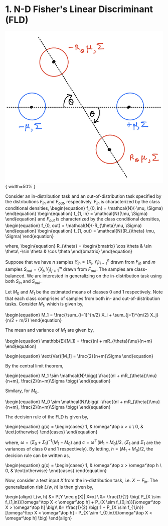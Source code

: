 # 1. N-D Fisher's Linear Discriminant (FLD)

![A rough illutration of the in-distribution task (blue) and the out-of-distribution task (red)](figures/nd_fld_fig.png){ width=50% }

Consider an in-distribution task and an out-of-distribution task specified by the distributions $F_{in}$ and $F_{out}$, respectively. $F_{in}$ is characterized by the class conditional densities, 
     \begin{equation}
     f_{0, in} = \mathcal{N}(-\mu, \Sigma) 
     \end{equation}
     \begin{equation}
     f_{1, in} = \mathcal{N}(\mu, \Sigma) 
     \end{equation}
and $F_{out}$ is characterized by the class conditional densities,
    \begin{equation} 
     f_{0, out} = \mathcal{N}(-R_{\theta}\mu, \Sigma) 
    \end{equation}
    \begin{equation}
     f_{1, out} = \mathcal{N}(R_{\theta} \mu, \Sigma) 
    \end{equation}

where,
\begin{equation}
    R_{\theta} = 
    \begin{bmatrix}
        \cos \theta & \sin \theta\\
        -\sin \theta & \cos \theta
\end{bmatrix}
\end{equation}

Suppose that we have $n$ samples $S_{in} = \{X_i, Y_i\}_{i=1}^n$ drawn from $F_{in}$ and $m$ samples $S_{out} = \{X_j, Y_j\}_{j=1}^m$ drawn from $F_{out}$. The samples are class-balanced. We are interested in generalizing on the in-distribution task using both $S_{in}$ and $S_{out}$.

Let $M_0$ and $M_1$ be the estimated means of classes 0 and 1 respectively. Note that each class comprises of samples from both in- and out-of-distribution tasks. Consider $M_1$, which is given by, 

\begin{equation}
    M_1 = \frac{\sum_{i=1}^{n/2} X_i + \sum_{j=1}^{m/2} X_j}{n/2 + m/2}
\end{equation}

The mean and variance of $M_1$ are given by, 

\begin{equation}
    \mathbb{E}[M_1] = \frac{(nI + mR_{\theta})\mu}{n+m}
\end{equation}

\begin{equation}
    \text{Var}[M_1] = \frac{2}{n+m}\Sigma
\end{equation}

By the central limit theorem,

\begin{equation}
    M_1 \sim \mathcal{N}\bigg( \frac{(nI + mR_{\theta})\mu}{n+m}, \frac{2}{n+m}\Sigma \bigg)
\end{equation}

Similary, for $M_0$, 

\begin{equation}
    M_0 \sim \mathcal{N}\bigg( -\frac{(nI + mR_{\theta})\mu}{n+m}, \frac{2}{n+m}\Sigma \bigg)
\end{equation}

The decision rule of the FLD is given by, 

\begin{equation}
g(x) = 
\begin{cases}
   1, & \omega^\top x > c \\
   0, & \text{otherwise}
\end{cases}
\end{equation}

where, $\omega = (\Sigma_0 + \Sigma_1)^{-1}(M_1 - M_0)$ and $c = \omega^\top (M_1 + M_0)/2$. ($\Sigma_1$ and $\Sigma_1$ are the variances of class 0 and 1 respectively). By letting, $h = (M_1 + M_0)/2$, the decision rule can be written as, 

\begin{equation}
g(x) = 
\begin{cases}
   1, & \omega^\top x > \omega^\top h \\
   0, & \text{otherwise}
\end{cases}
\end{equation}

Now, consider a test input $X$ from the in-distribution task, i.e. $X \sim F_{in}$. The generalization risk $L(w, h)$ is then given by,

\begin{align}
    L(w, h) &= P[Y \neq g(X)| X=x] \\
    &= \frac{1}{2} \big( P_{X \sim f_{1,in}}[\omega^\top X < \omega^\top h] + P_{X \sim f_{0,in}}[\omega^\top X > \omega^\top h] \big)\\
    &= \frac{1}{2} \big( 1 + P_{X \sim f_{1,in}}[\omega^\top X < \omega^\top h] - P_{X \sim f_{0,in}}[\omega^\top X < \omega^\top h] \big)
\end{align}





